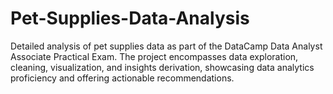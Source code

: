 # Pet-Supplies-Data-Analysis
Detailed analysis of pet supplies data as part of the DataCamp Data Analyst Associate Practical Exam. The project encompasses data exploration, cleaning, visualization, and insights derivation, showcasing data analytics proficiency and offering actionable recommendations.
